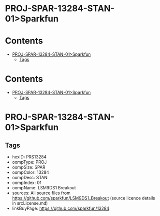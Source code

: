 
PROJ-SPAR-13284-STAN-01>Sparkfun
================================

Contents
========

* [PROJ-SPAR-13284-STAN-01>Sparkfun](#proj-spar-13284-stan-01sparkfun)
	* [Tags](#tags)

Contents
========

* [PROJ-SPAR-13284-STAN-01>Sparkfun](#proj-spar-13284-stan-01sparkfun)
	* [Tags](#tags)

# PROJ-SPAR-13284-STAN-01>Sparkfun

## Tags

- hexID: PRS13284
- oompType: PROJ
- oompSize: SPAR
- oompColor: 13284
- oompDesc: STAN
- oompIndex: 01
- oompName: LSM9DS1 Breakout
- sources: All source files from https://github.com/sparkfun/LSM9DS1_Breakout (source licence details in srcLicense.md)
- linkBuyPage: https://github.com/sparkfun/13284
